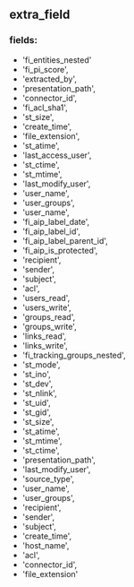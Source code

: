 ## extra_field 
### fields:

* 'fi_entities_nested'
* 'fi_pi_score',
* 'extracted_by',
* 'presentation_path',
* 'connector_id',
* 'fi_acl_sha1',
* 'st_size',
* 'create_time',
* 'file_extension',
* 'st_atime',
* 'last_access_user',
* 'st_ctime',
* 'st_mtime',
* 'last_modify_user',
* 'user_name',
* 'user_groups',
* 'user_name',
* 'fi_aip_label_date',
* 'fi_aip_label_id',
* 'fi_aip_label_parent_id',
* 'fi_aip_is_protected',
* 'recipient',
* 'sender',
* 'subject',
* 'acl',
* 'users_read',
* 'users_write',
* 'groups_read',
* 'groups_write',
* 'links_read',
* 'links_write',
* 'fi_tracking_groups_nested',
* 'st_mode',
* 'st_ino',
* 'st_dev',
* 'st_nlink',
* 'st_uid',
* 'st_gid',
* 'st_size',
* 'st_atime',
* 'st_mtime',
* 'st_ctime',
* 'presentation_path',
* 'last_modify_user',
* 'source_type',
* 'user_name',
* 'user_groups',
* 'recipient',
* 'sender',
* 'subject',
* 'create_time',
* 'host_name',
* 'acl',
* 'connector_id',
* 'file_extension'
